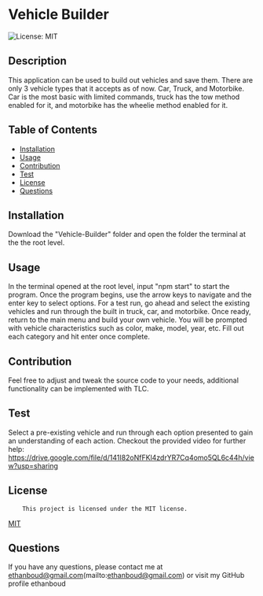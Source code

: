 # Vehicle Builder
![License: MIT](https://img.shields.io/badge/License-MIT-yellow.svg)

## Description
This application can be used to build out vehicles and save them. There are only 3 vehicle types that it accepts as of now. Car, Truck, and Motorbike. Car is the most basic with limited commands, truck has the tow method enabled for it, and motorbike has the wheelie method enabled for it.

## Table of Contents
- [Installation](#installation)
- [Usage](#usage)
- [Contribution](#contribution)
- [Test](#test)
- [License](#license)
- [Questions](#questions)

## Installation
Download the "Vehicle-Builder" folder and open the folder the terminal at the the root level. 

## Usage
In the terminal opened at the root level, input "npm start" to start the program. Once the program begins, use the arrow keys to navigate and the enter key to select options. For a test run, go ahead and select the existing vehicles and run through the built in truck, car, and motorbike. Once ready, return to the main menu and build your own vehicle. You will be prompted with vehicle characteristics such as color, make, model, year, etc. Fill out each category and hit enter once complete.

## Contribution
Feel free to adjust and tweak the source code to your needs, additional functionality can be implemented with TLC.

## Test
Select a pre-existing vehicle and run through each option presented to gain an understanding of each action. 
Checkout the provided video for further help:
https://drive.google.com/file/d/141I82oNfFKl4zdrYR7Cq4omo5QL6c44h/view?usp=sharing

## License
        This project is licensed under the MIT license.
[MIT](https://opensource.org/licenses/MIT)
    

## Questions
If you have any questions, please contact me at ethanboud@gmail.com(mailto:ethanboud@gmail.com) or visit my GitHub profile ethanboud
